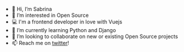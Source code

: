 - 👋 Hi, I’m Sabrina
- 👀 I’m interested in Open Source
- 💻 I'm a frontend developer in love with Vuejs
- 🌱 I’m currently learning Python and Django
- 💞️ I’m looking to collaborate on new or existing Open Source projects
- 📫 Reach me on [twitter](https://twitter.com/the_flucs)!
